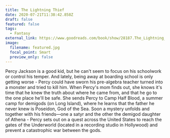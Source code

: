 ```yaml
---
title: The Lightning Thief
date: 2020-07-21T11:38:42.858Z
draft: false
featured: false
tags:
  - Fantasy
external_link: https://www.goodreads.com/book/show/28187.The_Lightning_Thief
image:
  filename: featured.jpg
  focal_point: Smart
  preview_only: false
---
```

Percy Jackson is a good kid, but he can't seem to focus on his schoolwork or control his temper. And lately, being away at boarding school is only getting worse - Percy could have sworn his pre-algebra teacher turned into a monster and tried to kill him. When Percy's mom finds out, she knows it's time that he knew the truth about where he came from, and that he go to the one place he'll be safe. She sends Percy to Camp Half Blood, a summer camp for demigods (on Long Island), where he learns that the father he never knew is Poseidon, God of the Sea. Soon a mystery unfolds and together with his friends—one a satyr and the other the demigod daughter of Athena - Percy sets out on a quest across the United States to reach the gates of the Underworld (located in a recording studio in Hollywood) and prevent a catastrophic war between the gods.
